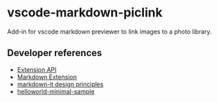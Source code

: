 
# vscode-markdown-piclink

Add-in for vscode markdown previewer to link images to a photo library.

## Developer references

- [Extension API](https://code.visualstudio.com/api)
- [Markdown Extension](https://code.visualstudio.com/api/extension-guides/markdown-extension)
- [markdown-it design principles](https://github.com/markdown-it/markdown-it/blob/master/docs/architecture.md)
- [helloworld-minimal-sample](https://github.com/microsoft/vscode-extension-samples/tree/main/helloworld-minimal-sample)
